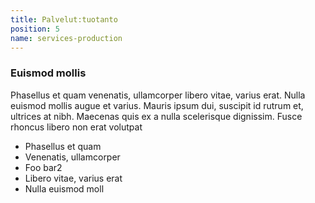 ```yaml
---
title: Palvelut:tuotanto
position: 5
name: services-production
---
```


### Euismod mollis

Phasellus et quam venenatis, ullamcorper libero vitae, varius erat. Nulla euismod mollis augue et varius. Mauris ipsum dui, suscipit id rutrum et, ultrices at nibh. Maecenas quis ex a nulla scelerisque dignissim. Fusce rhoncus libero non erat volutpat

* Phasellus et quam
* Venenatis, ullamcorper
* Foo bar2
* Libero vitae, varius erat
* Nulla euismod moll